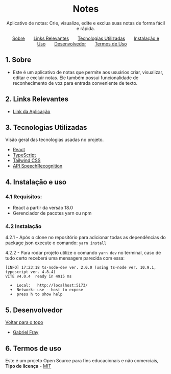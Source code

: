 <a name="tabela-de-conteúdos"></a>

<h1 align="center">
  Notes
</h1>

<p align="center">
  Aplicativo de notas: Crie, visualize, edite e exclua suas notas de forma fácil e rápida.
</p>

<p align="center">
  <a href="#sobre">Sobre</a>&nbsp;&nbsp;&nbsp;&nbsp;&nbsp;&nbsp;
  <a href="#links">Links Relevantes</a>&nbsp;&nbsp;&nbsp;&nbsp;&nbsp;&nbsp;
  <a href="#techs">Tecnologias Utilizadas</a>&nbsp;&nbsp;&nbsp;&nbsp;&nbsp;&nbsp;
  <a href="#install">Instalação e Uso</a>&nbsp;&nbsp;&nbsp;&nbsp;&nbsp;&nbsp;
  <a href="#devs">Desenvolvedor</a>&nbsp;&nbsp;&nbsp;&nbsp;&nbsp;&nbsp;
  <a href="#terms">Termos de Uso</a>&nbsp;&nbsp;&nbsp;&nbsp;&nbsp;&nbsp;
</p>


<a name="sobre"></a>

## 1. Sobre

- Este é um aplicativo de notas que permite aos usuários criar, visualizar, editar e excluir notas. Ele também possui funcionalidade de reconhecimento de voz para entrada conveniente de texto.

<a name="links"></a>

## 2. Links Relevantes

- [Link da Aplicação](https://notes-vert-nine.vercel.app)

<a name="techs"></a>

## 3. Tecnologias Utilizadas

Visão geral das tecnologias usadas no projeto.

- [React](https://reactjs.org)
- [TypeScript](https://www.typescriptlang.org/)
- [Tailwind CSS](https://tailwindcss.com)
- [API SpeechRecognition](https://developer.mozilla.org/en-US/docs/Web/API/SpeechRecognition)

<a name="install"></a>

## 4. Instalação e uso

### 4.1 Requisitos:
- React a partir da versão 18.0
- Gerenciador de pacotes yarn ou npm

### 4.2 Instalação
4.2.1 - Após o clone no repositório para adicionar todas as dependências do package json execute o comando: 
`yarn install` 

4.2.2 - Para rodar projeto utilize o comando `yarn dev` no terminal, caso de tudo certo receberá uma mensagem parecida com essa:

```
[INFO] 17:23:18 ts-node-dev ver. 2.0.0 (using ts-node ver. 10.9.1, typescript ver. 4.8.4)
VITE v4.0.4  ready in 4915 ms

  ➜  Local:   http://localhost:5173/
  ➜  Network: use --host to expose  
  ➜  press h to show help
```

<a name="devs"></a>

## 5. Desenvolvedor


[ Voltar para o topo ](#tabela-de-conteúdos)

- <a name="Gabriel-Fray" href="https://www.linkedin.com/in/gabrielfray/" target="_blank">Gabriel Fray</a>

<a name="terms"></a>

## 6. Termos de uso

Este é um projeto Open Source para fins educacionais e não comerciais, **Tipo de licença** - <a name="mit" href="https://opensource.org/licenses/MIT" target="_blank">MIT</a>
